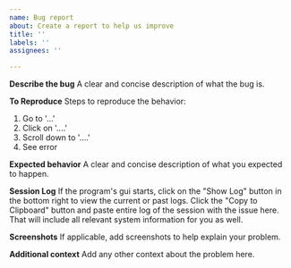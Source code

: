 ```yaml
---
name: Bug report
about: Create a report to help us improve
title: ''
labels: ''
assignees: ''

---
```


**Describe the bug**
A clear and concise description of what the bug is.

**To Reproduce**
Steps to reproduce the behavior:
1. Go to '...'
2. Click on '....'
3. Scroll down to '....'
4. See error

**Expected behavior**
A clear and concise description of what you expected to happen.

**Session Log**
If the program's gui starts, click on the "Show Log" button in the bottom right to view the current
or past logs. Click the "Copy to Clipboard" button and paste entire log of the session with the issue
here. That will include all relevant system information for you as well.

**Screenshots**
If applicable, add screenshots to help explain your problem.

**Additional context**
Add any other context about the problem here.

